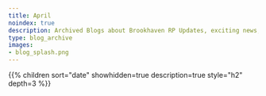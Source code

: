 ```yaml
---
title: April
noindex: true
description: Archived Blogs about Brookhaven RP Updates, exciting news, and new findings
type: blog_archive
images:
- blog_splash.png
---
```




{{% children sort="date" showhidden=true description=true style="h2"  depth=3 %}}

